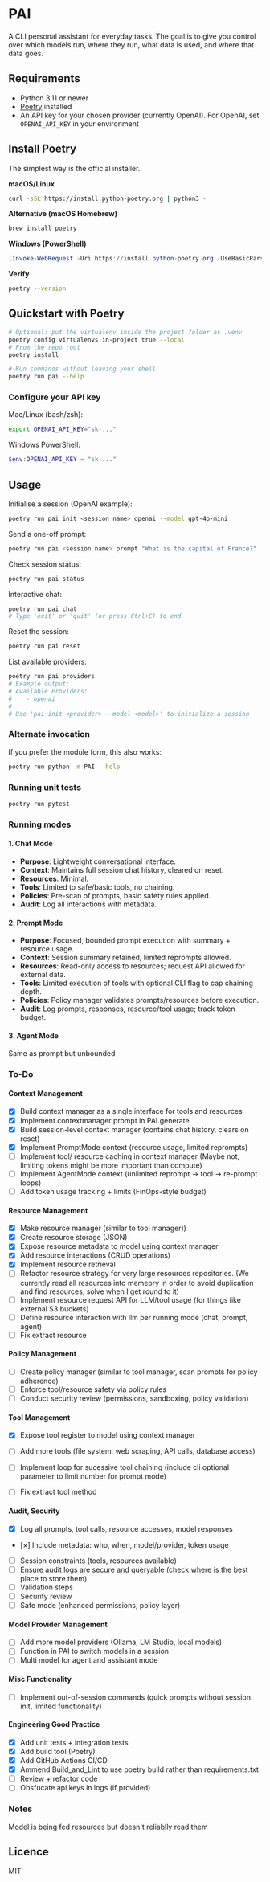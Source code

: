 # PAI

A CLI personal assistant for everyday tasks. The goal is to give you control over which models run, where they run, what data is used, and where that data goes.

## Requirements

- Python 3.11 or newer
- [Poetry](https://python-poetry.org/) installed
- An API key for your chosen provider (currently OpenAI). For OpenAI, set `OPENAI_API_KEY` in your environment

## Install Poetry

The simplest way is the official installer.

**macOS/Linux**
```bash
curl -sSL https://install.python-poetry.org | python3 -
```

**Alternative (macOS Homebrew)**
```bash
brew install poetry
```

**Windows (PowerShell)**
```powershell
(Invoke-WebRequest -Uri https://install.python-poetry.org -UseBasicParsing).Content | py -
```

**Verify**
```bash
poetry --version
```


## Quickstart with Poetry

```bash
# Optional: put the virtualenv inside the project folder as .venv
poetry config virtualenvs.in-project true --local
# From the repo root
poetry install

# Run commands without leaving your shell
poetry run pai --help
```

### Configure your API key

Mac/Linux (bash/zsh):
```bash
export OPENAI_API_KEY="sk-..."
```

Windows PowerShell:
```powershell
$env:OPENAI_API_KEY = "sk-..."
```

## Usage

Initialise a session (OpenAI example):
```bash
poetry run pai init <session name> openai --model gpt-4o-mini
```

Send a one-off prompt:
```bash
poetry run pai <session name> prompt "What is the capital of France?"
```

Check session status:
```bash
poetry run pai status
```

Interactive chat:
```bash
poetry run pai chat
# Type 'exit' or 'quit' (or press Ctrl+C) to end
```

Reset the session:
```bash
poetry run pai reset
```

List available providers:
```bash
poetry run pai providers
# Example output:
# Available Providers:
#    - openai
#
# Use 'pai init <provider> --model <model>' to initialize a session
```

### Alternate invocation
If you prefer the module form, this also works:
```bash
poetry run python -m PAI --help
```

### Running unit tests
```bash
poetry run pytest
```

### Running modes

#### 1. Chat Mode
- **Purpose**: Lightweight conversational interface.
- **Context**: Maintains full session chat history, cleared on reset.
- **Resources**: Minimal.
- **Tools**: Limited to safe/basic tools, no chaining.
- **Policies**: Pre-scan of prompts, basic safety rules applied.
- **Audit**: Log all interactions with metadata.

#### 2. Prompt Mode
- **Purpose**: Focused, bounded prompt execution with summary + resource usage.
- **Context**: Session summary retained, limited reprompts allowed.
- **Resources**: Read-only access to resources; request API allowed for external data.
- **Tools**: Limited execution of tools with optional CLI flag to cap chaining depth.
- **Policies**: Policy manager validates prompts/resources before execution.
- **Audit**: Log prompts, responses, resource/tool usage; track token budget.

#### 3. Agent Mode
Same as prompt but unbounded 

### To-Do

#### Context Management
- [x] Build context manager as a single interface for tools and resources
- [x] Implement contextmanager prompt in PAI.generate 
- [x] Build session-level context manager (contains chat history, clears on reset)
- [x] Implement PromptMode context (resource usage, limited reprompts)
- [ ] Implement tool/ resource caching in context manager (Maybe not, limiting tokens might be more important than compute)
- [ ] Implement AgentMode context (unlimited reprompt → tool → re-prompt loops)
- [ ] Add token usage tracking + limits (FinOps-style budget)

#### Resource Management
- [x] Make resource manager (similar to tool manager))
- [x] Create resource storage (JSON)
- [x] Expose resource metadata to model using context manager
- [x] Add resource interactions (CRUD operations)
- [x] Implement resource retrieval
- [ ] Refactor resource strategy for very large resources repositories.  (We currently read all resources into memeory in order to avoid duplication and find resources, solve when I get round to it)
- [ ] Implement resource request API for LLM/tool usage (for things like external S3 buckets)
- [ ] Define resource interaction with  llm per running mode (chat, prompt, agent)
- [ ] Fix extract resource 

#### Policy Management
- [ ] Create policy manager (similar to tool manager, scan prompts for policy adherence)
- [ ] Enforce tool/resource safety via policy rules 
- [ ] Conduct security review (permissions, sandboxing, policy validation)

#### Tool Management
- [x] Expose tool register to model using context manager
- [ ] Add more tools (file system, web scraping, API calls, database access)
- [ ] Implement loop for sucessive tool chaining (include cli optional parameter to limit number for prompt mode)
- [ ] Fix extract tool method


#### Audit, Security
- [x] Log all prompts, tool calls, resource accesses, model responses
- [×] Include metadata: who, when, model/provider, token usage
- [ ] Session constraints (tools, resources available)
- [ ] Ensure audit logs are secure and queryable (check where is the best place to store them)
- [ ] Validation steps
- [ ] Security review
- [ ] Safe mode (enhanced permissions, policy layer)

#### Model Provider Management
- [ ] Add more model providers (Ollama, LM Studio, local models)
- [ ] Function in PAI to switch models in a session
- [ ] Multi model for agent and assistant mode 

#### Misc Functionality
- [ ] Implement out-of-session commands (quick prompts without session init, limited functionality)

#### Engineering Good Practice
- [x] Add unit tests + integration tests
- [x] Add build tool (Poetry)
- [x] Add GitHub Actions CI/CD
- [x] Ammend Build_and_Lint to use poetry build rather than requirements.txt
- [ ] Review + refactor code
- [ ] Obsfucate api keys in logs (if provided)

### Notes
Model is being fed resources but doesn't reliablly read them

## Licence
MIT
